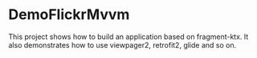 # DemoFlickrMvvm
This project shows how to build an application based on fragment-ktx. It also demonstrates how to use viewpager2, retrofit2, glide and so on.
